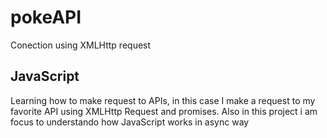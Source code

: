 # pokeAPI
Conection using XMLHttp request

## JavaScript

Learning how to make request to APIs, in this case I make a request to my favorite API using XMLHttp Request and promises. Also in this project i am focus to understando how JavaScript works in async way 
